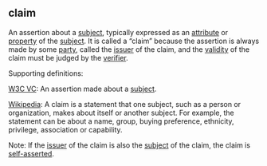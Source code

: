## claim

<p class="c8"><span>An assertion about a </span><span class="c2"><a class="c3" href="#h.voca6uuv1a4">subject</a></span><span>, typically expressed as an </span><span class="c2"><a class="c3" href="#h.ky5nh3yri7ak">attribute</a></span><span>&nbsp;or </span><span class="c2"><a class="c3" href="#h.c8vs1xa4uwn">property</a></span><span>&nbsp;of the </span><span class="c2"><a class="c3" href="#h.voca6uuv1a4">subject</a></span><span>. It is called a “claim” because the assertion is always made by some </span><span class="c2"><a class="c3" href="#h.cn6bno48fomj">party</a></span><span>, called the </span><span class="c2"><a class="c3" href="#h.xyrplzbvtffq">issuer</a></span><span>&nbsp;of the claim, and the </span><span class="c2"><a class="c3" href="#h.rbp41an0omv6">validity</a></span><span>&nbsp;of the claim must be judged by the </span><span class="c2"><a class="c3" href="#h.xfewd7t01hu0">verifier</a></span><span>.</span><span class="c0">&nbsp;</span></p><p class="c8"><span class="c0">Supporting definitions:</span></p><p class="c8"><span class="c2"><a class="c3" href="https://www.google.com/url?q=https://www.w3.org/TR/vc-data-model/%23terminology&amp;sa=D&amp;source=editors&amp;ust=1706779842548156&amp;usg=AOvVaw3O9VvBt3HC653qrT4R_tST">W3C VC</a></span><span>: An assertion made about a </span><span class="c2"><a class="c3" href="https://www.google.com/url?q=https://www.w3.org/TR/vc-data-model/%23dfn-subjects&amp;sa=D&amp;source=editors&amp;ust=1706779842548364&amp;usg=AOvVaw1ITajIh_fxvAjfSgC4f09w">subject</a></span><span class="c0">.</span></p><p class="c8"><span class="c2"><a class="c3" href="https://www.google.com/url?q=https://en.wikipedia.org/wiki/Claims-based_identity&amp;sa=D&amp;source=editors&amp;ust=1706779842548624&amp;usg=AOvVaw1dhj01h47d7_sotbDHXQQa">Wikipedia</a></span><span>: A claim is a statement that one subject, such as a person or organization, makes about itself or another subject. For example, the statement can be about a name, group, buying preference, </span><span>ethnicity</span><span class="c0">, privilege, association or capability.</span></p><p class="c8"><span>Note: If the </span><span class="c2"><a class="c3" href="#h.xyrplzbvtffq">issuer</a></span><span>&nbsp;of the claim is also the </span><span class="c2"><a class="c3" href="#h.voca6uuv1a4">subject</a></span><span>&nbsp;of the claim, the claim is </span><span class="c2"><a class="c3" href="#h.yg81kearf9rl">self-asserted</a></span><span class="c0">.</span></p>

